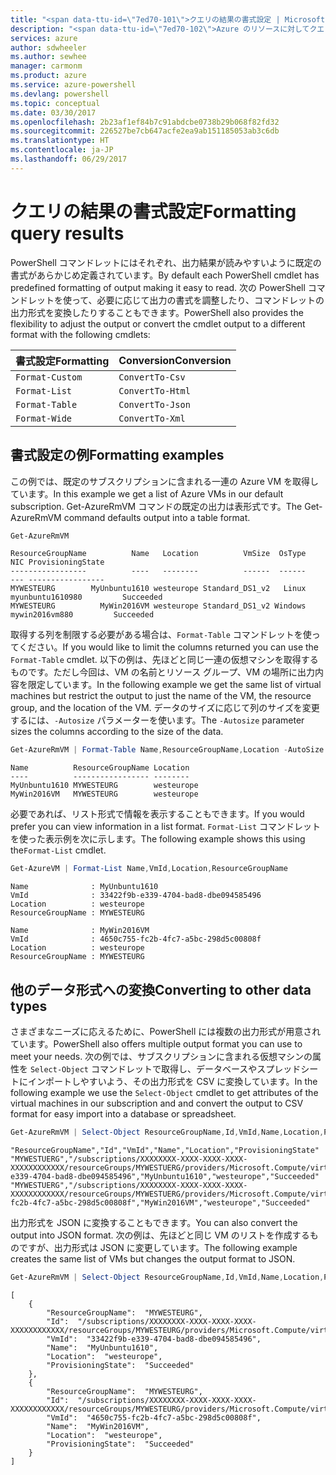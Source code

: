 ```yaml
---
title: "<span data-ttu-id=\"7ed70-101\">クエリの結果の書式設定 | Microsoft Docs</span><span class=\"sxs-lookup\"><span data-stu-id=\"7ed70-101\">Formatting query results | Microsoft Docs</span></span>"
description: "<span data-ttu-id=\"7ed70-102\">Azure のリソースに対してクエリを実行し、その結果の書式を設定する方法について説明します。</span><span class=\"sxs-lookup\"><span data-stu-id=\"7ed70-102\">How to query for resources in Azure and format the results.</span></span>"
services: azure
author: sdwheeler
ms.author: sewhee
manager: carmonm
ms.product: azure
ms.service: azure-powershell
ms.devlang: powershell
ms.topic: conceptual
ms.date: 03/30/2017
ms.openlocfilehash: 2b23af1ef84b7c91abdcbe0738b29b068f82fd32
ms.sourcegitcommit: 226527be7cb647acfe2ea9ab151185053ab3c6db
ms.translationtype: HT
ms.contentlocale: ja-JP
ms.lasthandoff: 06/29/2017
---
```

# <span data-ttu-id="7ed70-103">クエリの結果の書式設定</span><span class="sxs-lookup"><span data-stu-id="7ed70-103">Formatting query results</span></span>
<a id="formatting-query-results" class="xliff"></a>

<span data-ttu-id="7ed70-104">PowerShell コマンドレットにはそれぞれ、出力結果が読みやすいように既定の書式があらかじめ定義されています。</span><span class="sxs-lookup"><span data-stu-id="7ed70-104">By default each PowerShell cmdlet has predefined formatting of output making it easy to read.</span></span>  <span data-ttu-id="7ed70-105">次の PowerShell コマンドレットを使って、必要に応じて出力の書式を調整したり、コマンドレットの出力形式を変換したりすることもできます。</span><span class="sxs-lookup"><span data-stu-id="7ed70-105">PowerShell also provides the flexibility to adjust the output or convert the cmdlet output to a different format with the following cmdlets:</span></span>

| <span data-ttu-id="7ed70-106">書式設定</span><span class="sxs-lookup"><span data-stu-id="7ed70-106">Formatting</span></span>      | <span data-ttu-id="7ed70-107">Conversion</span><span class="sxs-lookup"><span data-stu-id="7ed70-107">Conversion</span></span>       |
|-----------------|------------------|
| `Format-Custom` | `ConvertTo-Csv`  |
| `Format-List`   | `ConvertTo-Html` |
| `Format-Table`  | `ConvertTo-Json` |
| `Format-Wide`   | `ConvertTo-Xml`  |

## <span data-ttu-id="7ed70-108">書式設定の例</span><span class="sxs-lookup"><span data-stu-id="7ed70-108">Formatting examples</span></span>
<a id="formatting-examples" class="xliff"></a>

<span data-ttu-id="7ed70-109">この例では、既定のサブスクリプションに含まれる一連の Azure VM を取得しています。</span><span class="sxs-lookup"><span data-stu-id="7ed70-109">In this example we get a list of Azure VMs in our default subscription.</span></span>  <span data-ttu-id="7ed70-110">Get-AzureRmVM コマンドの既定の出力は表形式です。</span><span class="sxs-lookup"><span data-stu-id="7ed70-110">The Get-AzureRmVM command defaults output into a table format.</span></span>

```powershell
Get-AzureRmVM
```

```
ResourceGroupName          Name   Location          VmSize  OsType              NIC ProvisioningState
-----------------          ----   --------          ------  ------              --- -----------------
MYWESTEURG        MyUnbuntu1610 westeurope Standard_DS1_v2   Linux myunbuntu1610980         Succeeded
MYWESTEURG          MyWin2016VM westeurope Standard_DS1_v2 Windows   mywin2016vm880         Succeeded
```

<span data-ttu-id="7ed70-111">取得する列を制限する必要がある場合は、`Format-Table` コマンドレットを使ってください。</span><span class="sxs-lookup"><span data-stu-id="7ed70-111">If you would like to limit the columns returned you can use the `Format-Table` cmdlet.</span></span> <span data-ttu-id="7ed70-112">以下の例は、先ほどと同じ一連の仮想マシンを取得するものです。ただし今回は、VM の名前とリソース グループ、VM の場所に出力内容を限定しています。</span><span class="sxs-lookup"><span data-stu-id="7ed70-112">In the following example we get the same list of virtual machines but restrict the output to just the name of the VM, the resource group, and the location of the VM.</span></span>  <span data-ttu-id="7ed70-113">データのサイズに応じて列のサイズを変更するには、`-Autosize` パラメーターを使います。</span><span class="sxs-lookup"><span data-stu-id="7ed70-113">The `-Autosize` parameter sizes the columns according to the size of the data.</span></span>

```powershell
Get-AzureRmVM | Format-Table Name,ResourceGroupName,Location -AutoSize
```

```
Name          ResourceGroupName Location
----          ----------------- --------
MyUnbuntu1610 MYWESTEURG        westeurope
MyWin2016VM   MYWESTEURG        westeurope
```

<span data-ttu-id="7ed70-114">必要であれば、リスト形式で情報を表示することもできます。</span><span class="sxs-lookup"><span data-stu-id="7ed70-114">If you would prefer you can view information in a list format.</span></span> <span data-ttu-id="7ed70-115">`Format-List` コマンドレットを使った表示例を次に示します。</span><span class="sxs-lookup"><span data-stu-id="7ed70-115">The following example shows this using the`Format-List` cmdlet.</span></span>

```powershell
Get-AzureVM | Format-List Name,VmId,Location,ResourceGroupName
```

```
Name              : MyUnbuntu1610
VmId              : 33422f9b-e339-4704-bad8-dbe094585496
Location          : westeurope
ResourceGroupName : MYWESTEURG

Name              : MyWin2016VM
VmId              : 4650c755-fc2b-4fc7-a5bc-298d5c00808f
Location          : westeurope
ResourceGroupName : MYWESTEURG
```

## <span data-ttu-id="7ed70-116">他のデータ形式への変換</span><span class="sxs-lookup"><span data-stu-id="7ed70-116">Converting to other data types</span></span>
<a id="converting-to-other-data-types" class="xliff"></a>

<span data-ttu-id="7ed70-117">さまざまなニーズに応えるために、PowerShell には複数の出力形式が用意されています。</span><span class="sxs-lookup"><span data-stu-id="7ed70-117">PowerShell also offers multiple output format you can use to meet your needs.</span></span>  <span data-ttu-id="7ed70-118">次の例では、サブスクリプションに含まれる仮想マシンの属性を `Select-Object` コマンドレットで取得し、データベースやスプレッドシートにインポートしやすいよう、その出力形式を CSV に変換しています。</span><span class="sxs-lookup"><span data-stu-id="7ed70-118">In the following example we use the `Select-Object` cmdlet to get attributes of the virtual machines in our subscription and and convert the output to CSV format for easy import into a database or spreadsheet.</span></span>

```powershell
Get-AzureRmVM | Select-Object ResourceGroupName,Id,VmId,Name,Location,ProvisioningState | ConvertTo-Csv -NoTypeInformation
```

```
"ResourceGroupName","Id","VmId","Name","Location","ProvisioningState"
"MYWESTUERG","/subscriptions/XXXXXXXX-XXXX-XXXX-XXXX-XXXXXXXXXXXX/resourceGroups/MYWESTUERG/providers/Microsoft.Compute/virtualMachines/MyUnbuntu1610","33422f9b-e339-4704-bad8-dbe094585496","MyUnbuntu1610","westeurope","Succeeded"
"MYWESTUERG","/subscriptions/XXXXXXXX-XXXX-XXXX-XXXX-XXXXXXXXXXXX/resourceGroups/MYWESTUERG/providers/Microsoft.Compute/virtualMachines/MyWin2016VM","4650c755-fc2b-4fc7-a5bc-298d5c00808f","MyWin2016VM","westeurope","Succeeded"
```

<span data-ttu-id="7ed70-119">出力形式を JSON に変換することもできます。</span><span class="sxs-lookup"><span data-stu-id="7ed70-119">You can also convert the output into JSON format.</span></span>  <span data-ttu-id="7ed70-120">次の例は、先ほどと同じ VM のリストを作成するものですが、出力形式は JSON に変更しています。</span><span class="sxs-lookup"><span data-stu-id="7ed70-120">The following example creates the same list of VMs but changes the output format to JSON.</span></span>

```powershell
Get-AzureRmVM | Select-Object ResourceGroupName,Id,VmId,Name,Location,ProvisioningState | ConvertTo-Json
```

```
[
    {
        "ResourceGroupName":  "MYWESTEURG",
        "Id":  "/subscriptions/XXXXXXXX-XXXX-XXXX-XXXX-XXXXXXXXXXXX/resourceGroups/MYWESTEURG/providers/Microsoft.Compute/virtualMachines/MyUnbuntu1610",
        "VmId":  "33422f9b-e339-4704-bad8-dbe094585496",
        "Name":  "MyUnbuntu1610",
        "Location":  "westeurope",
        "ProvisioningState":  "Succeeded"
    },
    {
        "ResourceGroupName":  "MYWESTEURG",
        "Id":  "/subscriptions/XXXXXXXX-XXXX-XXXX-XXXX-XXXXXXXXXXXX/resourceGroups/MYWESTEURG/providers/Microsoft.Compute/virtualMachines/MyWin2016VM",
        "VmId":  "4650c755-fc2b-4fc7-a5bc-298d5c00808f",
        "Name":  "MyWin2016VM",
        "Location":  "westeurope",
        "ProvisioningState":  "Succeeded"
    }
]
```
